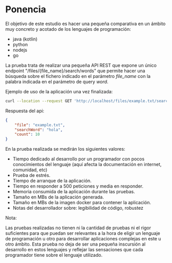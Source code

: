 # Ponencia

El objetivo de este estudio es hacer una pequeña comparativa en un ámbito muy concreto y acotado de los lenguajes de programación:

- java (kotlin)
- python
- nodejs
- go

La prueba trata de realizar una pequeña API REST que expone un único endpoint "/files/{file_name}/search/words" que permite hacer una búsqueda sobre el fichero indicado en el parámetro _file_name_ con la palabra indicada en el parámetro de query _word_.

Ejemplo de uso de la aplicación una vez finalizada:

```bash
curl --location --request GET 'http://localhost/files/example.txt/search/words?word=hola'
```

Respuesta del api:

```json
{
    "file": "example.txt",
    "searchWord": "hola",
    "count": 10
}
```

En la prueba realizada se medirán los siguientes valores:

- Tiempo dedicado al desarrollo por un programador con pocos conocimientos del lenguaje (aquí afecta la documentación en internet, comunidad, etc)
- Prueba de estrés.
- Tiempo de arranque de la aplicación.
- Tiempo en responder a 500 peticiones y media en responder.
- Memoria consumida de la aplicación durante las pruebas.
- Tamaño en MBs de la aplicación generada.
- Tamaño en MBs de la imagen docker para contener la aplicación.
- Notas del desarrollador sobre: legibilidad de código, robustez

Nota:

Las pruebas realizadas no tienen ni la cantidad de pruebas ni el rigor suficientes para que puedan ser relevantes a la hora de eligir un lenguaje de programación u otro para desarrollar aplicaciones complejas en este u otro ámbito.
Esta prueba no deja de ser una pequeña inscursión al desarrollo en estos lenguajes y reflejar las sensaciones que cada programador tiene sobre el lenguaje utilizado.